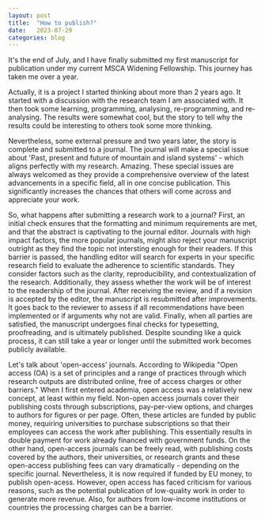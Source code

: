 ```yaml
---
layout: post
title:  "How to publish?"
date:   2023-07-29
categories: blog
---
```


It's the end of July, and I have finally submitted my first manuscript for publication under my current MSCA Widening Fellowship. This journey has taken me over a year.

Actually, it is a project I started thinking about more than 2 years ago. It started with a discussion with the research team I am associated with. It then took some learning, programming, analysing, re-programming, and re-analysing. The results were somewhat cool, but the story to tell why the results could be interesting to others took some more thinking. 

Nevertheless, some external pressure and two years later, the story is complete and submitted to a journal. The journal will make a special issue about 'Past, present and future of mountain and island systems' - which aligns perfectly with my research. Amazing. These special issues are always welcomed as they provide a comprehensive overview of the latest advancements in a specific field, all in one concise publication. This significantly increases the chances that others will come across and appreciate your work.

So, what happens after submitting a research work to a journal? First, an initial check ensures that the formatting and minimum requirements are met, and that the abstract is captivating to the journal editor. Journals with high impact factors, the more popular journals, might also reject your manuscript outright as they find the topic not intersting enough for their readers. If this barrier is passed, the handling editor will search for experts in your specific research field to evaluate the adherence to scientific standards. They consider factors such as the clarity, reproducibility, and contextualization of the research. Additionally, they assess whether the work will be of interest to the readership of the journal. After receiving the review, and if a revision is accepted by the editor, the manuscript is resubmitted after improvements. It goes back to the reviewer to assess if all recommendations have been implemented or if arguments why not are valid. Finally, when all parties are satisfied, the manuscript undergoes final checks for typesetting, proofreading, and is ultimately published. Despite sounding like a quick process, it can still take a year or longer until the submitted work becomes publicly available.





Let's talk about 'open-access' journals. According to Wikipedia "Open access (OA) is a set of principles and a range of practices through which research outputs are distributed online, free of access charges or other barriers." When I first entered academia, open access was a relatively new concept, at least within my field. Non-open access journals cover their publishing costs through subscriptions, pay-per-view options, and charges to authors for figures or per page. Often, these articles are funded by public money, requiring universities to purchase subscriptions so that their employees can access the work after publishing. This essentially results in double payment for work already financed with government funds. On the other hand, open-access journals can be freely read, with publishing costs covered by the authors, their universities, or research grants and these open-access publishing  fees can vary dramatically - depending on the specific journal. Nevertheless, it is now required if funded by EU money, to publish open-acess. However, open access has faced criticism for various reasons, such as the potential publication of low-quality work in order to generate more revenue. Also, for authors from low-income institutions or countries the processing charges can be a barrier.
